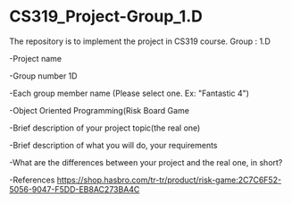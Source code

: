 # CS319_Project-Group_1.D
The repository is to implement the project in CS319 course. Group : 1.D

-Project name 

-Group number 1D

-Each group member name (Please select one. Ex: "Fantastic 4")

-Object Oriented Programming(Risk Board Game

-Brief description of your project topic(the real one)

-Brief description of what you will do, your requirements

-What are the differences between your project and the real one, in short?

-References
https://shop.hasbro.com/tr-tr/product/risk-game:2C7C6F52-5056-9047-F5DD-EB8AC273BA4C
